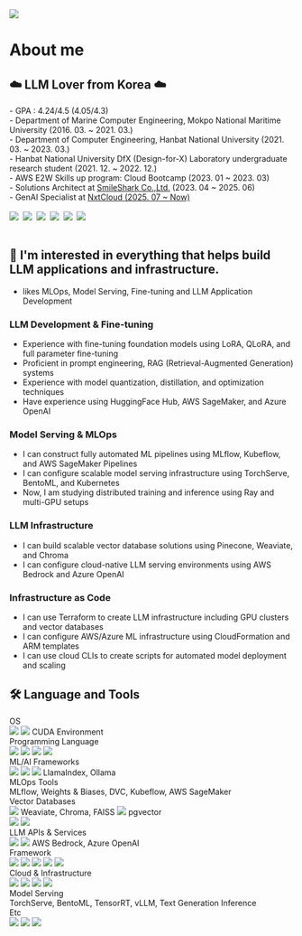
<div align="left">
<img src="https://capsule-render.vercel.app/api?type=waving&color=auto&height=300&section=header&text=Welcome&fontSize=90&desc=Arciel%20Github%20Repo&descAlign=70&descAlignY=30" />
  
# About me
  ## ☁️ LLM Lover from Korea ☁️
  <div align="left">
    - GPA : 4.24/4.5 (4.05/4.3)<br>
    - Department of Marine Computer Engineering, Mokpo National Maritime University (2016. 03. ~ 2021. 03.)<br>
    - Department of Computer Engineering, Hanbat National University (2021. 03. ~ 2023. 03.)<br>
    - Hanbat National University DfX (Design-for-X) Laboratory undergraduate research student (2021. 12. ~ 2022. 12.)<br>
    - AWS E2W Skills up program: Cloud Bootcamp (2023. 01 ~ 2023. 03)<br>
    - Solutions Architect at <a href = "https://www.smileshark.kr">SmileShark Co.,Ltd.</a> (2023. 04 ~ 2025. 06)<br>
    - GenAI Specialist at <a href = "https://nxtcloud.kr">NxtCloud (2025. 07 ~ Now)</a> <br><br>
    <img src = "https://images.credly.com/size/100x100/images/73e4a58b-a8ef-41a3-a7db-9183dd269882/image.png">&nbsp;
    <img src = "https://images.credly.com/size/100x100/images/2f7b0627-48a0-4894-8d46-3245bdfe0463/image.png">&nbsp;
    <img src = "https://images.credly.com/size/100x100/images/00634f82-b07f-4bbd-a6bb-53de397fc3a6/image.png">&nbsp;
    <img src = "https://images.credly.com/size/100x100/images/0e284c3f-5164-4b21-8660-0d84737941bc/image.png">&nbsp;
    <img src = "https://images.credly.com/size/100x100/images/2d84e428-9078-49b6-a804-13c15383d0de/image.png">&nbsp;
    <img src = "https://images.credly.com/size/100x100/images/778bde6c-ad1c-4312-ac33-2fa40d50a147/image.png">&nbsp;
  </div><br>



  ## 🌟 I'm interested in everything that helps build LLM applications and infrastructure.<br>
* likes MLOps, Model Serving, Fine-tuning and LLM Application Development
### LLM Development & Fine-tuning
* Experience with fine-tuning foundation models using LoRA, QLoRA, and full parameter fine-tuning
* Proficient in prompt engineering, RAG (Retrieval-Augmented Generation) systems
* Experience with model quantization, distillation, and optimization techniques
* Have experience using HuggingFace Hub, AWS SageMaker, and Azure OpenAI
### Model Serving & MLOps
* I can construct fully automated ML pipelines using MLflow, Kubeflow, and AWS SageMaker Pipelines
* I can configure scalable model serving infrastructure using TorchServe, BentoML, and Kubernetes
* Now, I am studying distributed training and inference using Ray and multi-GPU setups
### LLM Infrastructure
* I can build scalable vector database solutions using Pinecone, Weaviate, and Chroma
* I can configure cloud-native LLM serving environments using AWS Bedrock and Azure OpenAI
### Infrastructure as Code
* I can use Terraform to create LLM infrastructure including GPU clusters and vector databases
* I can configure AWS/Azure ML infrastructure using CloudFormation and ARM templates
* I can use cloud CLIs to create scripts for automated model deployment and scaling

## 🛠️ Language and Tools
<div align="left">
  OS<br>
  <img src="https://img.shields.io/badge/linux-FCC624?style=for-the-badge&logo=linux&logoColor=white">
  <img src="https://img.shields.io/badge/ubuntu-E95420?style=for-the-badge&logo=ubuntu&logoColor=white">
  CUDA Environment
  <br>
  Programming Language<br>
  <img src="https://img.shields.io/badge/python-3776AB?style=for-the-badge&logo=python&logoColor=white">
  <img src="https://img.shields.io/badge/javascript-F7DF1E?style=for-the-badge&logo=javascript&logoColor=white">
  <img src="https://img.shields.io/badge/rust-000000?style=for-the-badge&logo=rust&logoColor=white">
  <img src="https://img.shields.io/badge/julia-9558B2?style=for-the-badge&logo=julia&logoColor=white">
  <br>
  ML/AI Frameworks<br>
  <img src="https://img.shields.io/badge/pytorch-EE4C2C?style=for-the-badge&logo=pytorch&logoColor=white">
  <img src="https://img.shields.io/badge/transformers-FF6F00?style=for-the-badge&logo=huggingface&logoColor=white">
  <img src="https://img.shields.io/badge/langchain-1C3C3C?style=for-the-badge&logo=langchain&logoColor=white">
  LlamaIndex, Ollama
  <br>
  MLOps Tools<br>
  MLflow, Weights & Biases, DVC, Kubeflow, AWS SageMaker
  <br>
  Vector Databases<br>
  <img src="https://img.shields.io/badge/pinecone-000000?style=for-the-badge&logo=pinecone&logoColor=white">
  Weaviate, Chroma, FAISS
  <img src="https://img.shields.io/badge/postgresql-4169E1?style=for-the-badge&logo=postgresql&logoColor=white">
  pgvector<br>
  <img src="https://img.shields.io/badge/elasticsearch-005571?style=for-the-badge&logo=elasticsearch&logoColor=white">
  <img src="https://img.shields.io/badge/redis-DC382D?style=for-the-badge&logo=redis&logoColor=white">
  <br>
  LLM APIs & Services<br>
  <img src="https://img.shields.io/badge/openai-412991?style=for-the-badge&logo=openai&logoColor=white">
  <img src="https://img.shields.io/badge/anthropic-000000?style=for-the-badge&logo=anthropic&logoColor=white">
  AWS Bedrock, Azure OpenAI
  <br>
  Framework<br>
  <img src="https://img.shields.io/badge/fastapi-009688?style=for-the-badge&logo=fastapi&logoColor=white">
  <img src="https://img.shields.io/badge/streamlit-FF4B4B?style=for-the-badge&logo=streamlit&logoColor=white">
  <img src="https://img.shields.io/badge/gradio-FF9900?style=for-the-badge&logo=gradio&logoColor=white">
  <img src="https://img.shields.io/badge/flask-000000?style=for-the-badge&logo=flask&logoColor=white">
  <img src="https://img.shields.io/badge/react-61DAFB?style=for-the-badge&logo=react&logoColor=white">
  <br>
  Cloud & Infrastructure<br>
  <img src="https://img.shields.io/badge/aws-232F3E?style=for-the-badge&logo=amazonaws&logoColor=white">
  <img src="https://img.shields.io/badge/azure-0078D4?style=for-the-badge&logo=microsoftazure&logoColor=white">
  <img src="https://img.shields.io/badge/docker-2496ED?style=for-the-badge&logo=docker&logoColor=white">
  <img src="https://img.shields.io/badge/kubernetes-326CE5?style=for-the-badge&logo=kubernetes&logoColor=white">
  <br>
  Model Serving<br>
  TorchServe, BentoML, TensorRT, vLLM, Text Generation Inference
  <br>
  Etc<br>
  <img src="https://img.shields.io/badge/jupyter-F37626?style=for-the-badge&logo=jupyter&logoColor=white">
  <img src="https://img.shields.io/badge/nvidia-76B900?style=for-the-badge&logo=nvidia&logoColor=white">
  <img src="https://img.shields.io/badge/wandb-FFBE00?style=for-the-badge&logo=weightsandbiases&logoColor=white">
  <br>
</div>

  
<!--
**Arc1el/Arc1el** is a ✨ _special_ ✨ repository because its `README.md` (this file) appears on your GitHub profile

Here are some ideas to get you started:

- 🔭 I’m currently working on ...
- 🌱 I’m currently learning ...
- 👯 I’m looking to collaborate on ...
- 🤔 I’m looking for help with ...
- 💬 Ask me about ...
- 📫 How to reach me: ...
- 😄 Pronouns: ...
- ⚡ Fun fact: ...
-->
